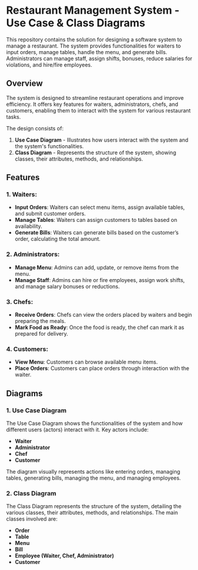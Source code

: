 # Restaurant Management System - Use Case & Class Diagrams

This repository contains the solution for designing a software system to manage a restaurant. The system provides functionalities for waiters to input orders, manage tables, handle the menu, and generate bills. Administrators can manage staff, assign shifts, bonuses, reduce salaries for violations, and hire/fire employees.

## Overview

The system is designed to streamline restaurant operations and improve efficiency. It offers key features for waiters, administrators, chefs, and customers, enabling them to interact with the system for various restaurant tasks.

The design consists of:
1. **Use Case Diagram** - Illustrates how users interact with the system and the system's functionalities.
2. **Class Diagram** - Represents the structure of the system, showing classes, their attributes, methods, and relationships.

## Features

### 1. **Waiters**:
- **Input Orders**: Waiters can select menu items, assign available tables, and submit customer orders.
- **Manage Tables**: Waiters can assign customers to tables based on availability.
- **Generate Bills**: Waiters can generate bills based on the customer’s order, calculating the total amount.

### 2. **Administrators**:
- **Manage Menu**: Admins can add, update, or remove items from the menu.
- **Manage Staff**: Admins can hire or fire employees, assign work shifts, and manage salary bonuses or reductions.

### 3. **Chefs**:
- **Receive Orders**: Chefs can view the orders placed by waiters and begin preparing the meals.
- **Mark Food as Ready**: Once the food is ready, the chef can mark it as prepared for delivery.

### 4. **Customers**:
- **View Menu**: Customers can browse available menu items.
- **Place Orders**: Customers can place orders through interaction with the waiter.

## Diagrams

### 1. Use Case Diagram

The Use Case Diagram shows the functionalities of the system and how different users (actors) interact with it. Key actors include:

- **Waiter**
- **Administrator**
- **Chef**
- **Customer**

The diagram visually represents actions like entering orders, managing tables, generating bills, managing the menu, and managing employees.

### 2. Class Diagram

The Class Diagram represents the structure of the system, detailing the various classes, their attributes, methods, and relationships. The main classes involved are:

- **Order**
- **Table**
- **Menu**
- **Bill**
- **Employee (Waiter, Chef, Administrator)**
- **Customer**
